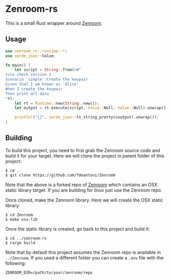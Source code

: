 # Zenroom-rs #

This is a small Rust wrapper around [Zenroom](https://dev.zenroom.org/).

## Usage ##

```rust
use zenroom_rs::runtime::*;
use serde_json::Value;

fn main() {
    let script = String::from(r#"
rule check version 1
Scenario 'simple':Create the keypair
Given that I am known as 'Alice'
When I create the keypair
Then print all data
"#);
    let rt = Runtime::new(String::new());
    let output = rt.execute(script, Value::Null, Value::Null).unwrap();

    println!("{}", serde_json::to_string_pretty(&output).unwrap());
}
```

## Building ##

To build this project, you need to first grab the Zenroom source code and build it for
your target. Here we will clone the project in parent folder of this project:

    $ cd ..
    $ git clone https://github.com/fdeantoni/Zenroom 
    
Note that the above is a forked repo of [Zenroom](https://github.com/DECODEproject/Zenroom) which
contains an OSX static library target. If you are building for linux just use the Zenroom repo.

Once cloned, make the Zenroom library. Here we will create the OSX static library:

    $ cd Zenroom
    $ make osx-lib
    
Once the static library is created, go back to this project and build it:

    $ cd ../zenroom-rs
    $ cargo build        
    
Note that by default this project assumes the Zenroom repo is available in `../Zenroom`. If you used
a different folder you can create a `.env` file with the following:

    ZENROOM_DIR=/path/to/your/zenroom/repo
    
        